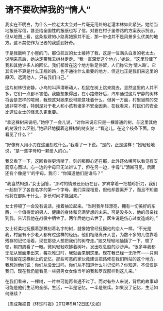 # 请不要砍掉我的“情人”

我实在不明白，为什么一位老太太会对一片毫无用处的老灌木林如此紧张。她给当地报纸写信，甚至给全国性的报纸也写了信，对要在村子里修路的方案表示抗议。但从地图上看，这条拟建的小路离她家并不近，那一带也并不是风景多么优美的地方。这不禁使作为记者的我感到好奇。

于是我敲响了小屋的门，那位抗议的女士接待了我，这是一位满头白发的老太太。说明来意后，她决定带我去树林走走。“我一直深爱这个地方，”她说，“这里珍藏了我和其他许多人的回忆。我们都曾在这个地方驻足停留，人们称它为‘情人路’。它其实并不算是什么正规的路，也不通往什么重要的地方，但这也正是我们来这里的原因。远离他人，只有我们自己。”

这片树林很安静，小鸟的叫声清晰动人，松鼠在树上跳来跳去，显然这里的人并不多，它们一点都不害怕。我能想象得出，在小路修好后，汽车通过这片宁静的树林将会是怎样的喧闹，我想这对她来说可能意味着什么。但另一方面，村里目前的交通非常不便，特别是对于老人和小孩有诸多不安全因素，在我看来，村民们的安全比这位女士的怪念头更重要。

“拿这棵树来说吧，”她停了一会儿说，“对你来说它只是一棵普通的树，与这里其他的树没什么区别。”她轻轻地摸着这棵树的树皮说：“看这儿，在这个枝条下面，你看见了什么？”

“好像有人用小刀在这里刻过什么。”我看了一下说。“是的，正是这样！”她轻轻地说，“是一些字母和一颗爱人的心。”

我又看了一下，这回看得更清晰了。刻的那颗心还在那，此外还依稀可以看见有支箭穿心而过。心一边的字母已无法辨认了，但在另一边，字母“L”清晰可见，后面还有个像是“I”的字母。我问：“你知道他们是谁吗？”

“我当然知道，”女士回答，“那时的情景还历历在目，罗宾拿着一把袖珍折刀，我们一起刻下了各自名字的第一个字母。我们深深相爱，但他却要离开了，而且不知道他将在部队干什么，多长时间才能回来。”

女士停顿了一会没有说话，接着抽泣起来。“当时我年轻漂亮，拥有一切美好的东西，一个值得爱的男人、健康的身体和充满梦想的未来。可是没多久，他的母亲找到我。告诉我他在战役中牺牲了。两年后她也去世了，医生说是伤心过度造成的。”

女士轻柔地抚摸着那棵刻着名字的树，就像她曾经抚摸他的恋人一样。“不光是我，村里有不少老人都有过这样的经历。他们相继离开人世，为数不多的几位靠着残存的记忆活着，现在那些人想把我们的树夺走。”她又轻轻地抽搐了一下，顿了顿，朝四周看了一眼。微风轻轻吹拂着树叶，发出叹息般的沙沙声。“很多年我都无法从里面走出来，每次难过时，我就会来到这里。现在我已经一无所有——只剩下残留在这棵树上的记忆。那些可恶的家伙竟建议把路修在我们所站的这个地方。我想对他们说：你们从没爱过吗，你们从不知道什么叫记忆吗？你知道，不仅仅是我们，现在我仍能看见一些男男女女像当年的我和罗宾那样到这儿来。”

在我们看来，一棵树，一片林可能再普通不过了。而对有些人来说，背后的故事却可能是他们生活的全部。生活，一半是记忆，一半是继续。如果没了记忆，生活如何继续？

（周成尧摘自《环球时报》2012年9月12日图/文如）